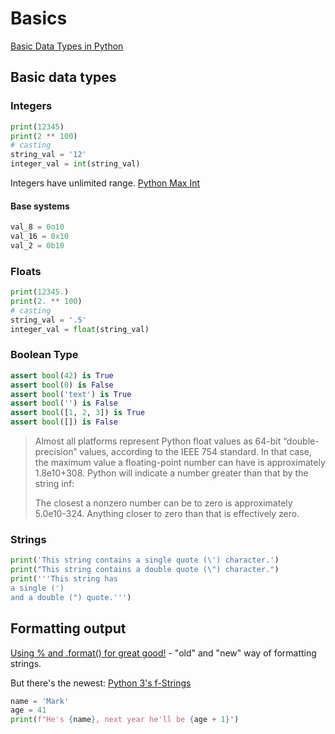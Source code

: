 # Basics
[Basic Data Types in Python][]

## Basic data types
### Integers
```python
print(12345)
print(2 ** 100)
# casting
string_val = '12'
integer_val = int(string_val)
```
Integers have unlimited range. [Python Max Int][]

#### Base systems
```python
val_8 = 0o10
val_16 = 0x10
val_2 = 0b10
```

### Floats
```python
print(12345.)
print(2. ** 100)
# casting
string_val = '.5'
integer_val = float(string_val)
```

### Boolean Type
```python
assert bool(42) is True
assert bool(0) is False
assert bool('text') is True
assert bool('') is False
assert bool([1, 2, 3]) is True
assert bool([]) is False
```

> Almost all platforms represent Python float values as 64-bit “double-precision” values, according to the IEEE 754
> standard. In that case, the maximum value a floating-point number can have is approximately 1.8e10+308.
> Python will indicate a number greater than that by the string inf:
> 
> The closest a nonzero number can be to zero is approximately 5.0e10-324.
> Anything closer to zero than that is effectively zero.

### Strings
```python
print('This string contains a single quote (\') character.')
print("This string contains a double quote (\") character.")
print('''This string has
a single (')
and a double (") quote.''')
```

## Formatting output
[Using % and .format() for great good!][] - "old" and "new" way of formatting strings.

But there's the newest: [Python 3's f-Strings][]
```python
name = 'Mark'
age = 41
print(f"He's {name}, next year he'll be {age + 1}")
```


[Basic Data Types in Python]: https://realpython.com/python-data-types/
[Python Max Int]: https://www.pythonpool.com/python-max-int/
[Float type and its methods]: https://www.geeksforgeeks.org/python-float-type-and-its-methods/
[Using % and .format() for great good!]: https://pyformat.info/
[Python 3's f-Strings]: https://realpython.com/python-f-strings/
